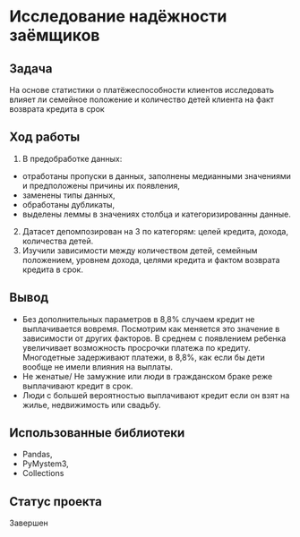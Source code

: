 # Исследование надёжности заёмщиков

## Задача

На основе статистики о платёжеспособности клиентов исследовать влияет ли семейное положение и количество детей клиента на факт возврата кредита в срок

## Ход работы

1. В предобработке данных:
  * отработаны пропуски в данных, заполнены медианными значениями и предположены причины их появления,
  * заменены типы данных,
  * обработаны дубликаты,
  * выделены леммы в значениях столбца и категоризированны данные.
 2. Датасет депомпозирован на 3 по категорям: целей кредита, дохода, количества детей.
 3. Изучили зависимости между количеством детей, семейным положением, уровнем дохода, целями кредита и фактом возврата кредита в срок.

## Вывод

* Без дополнительных параметров в 8,8% случаем кредит не выплачивается вовремя. Посмотрим как меняется это значение в зависимости от других факторов. В среднем с появлением ребенка увеличивает возможность просрочки платежа по кредиту. Многодетные задерживают платежи, в 8,8%, как если бы дети вообще не имели влияния на выплаты.
* Не женатые/ Не замужние или люди в гражданском браке реже выплачивают кредит в срок.
* Люди с большей вероятностью выплачивают кредит если он взят на жилье, недвижимость или свадьбу.

## Использованные библиотеки

* Pandas, 
* PyMystem3, 
* Collections

## Статус проекта
Завершен
